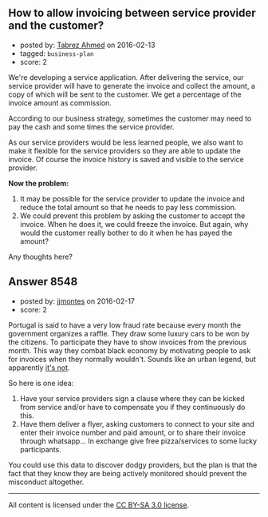 ## How to allow invoicing between service provider and the customer?

- posted by: [Tabrez Ahmed](https://stackexchange.com/users/1216830/tabrez-ahmed) on 2016-02-13
- tagged: `business-plan`
- score: 2

<p>We're developing a service application. After delivering the service, our service provider will have to generate the invoice and collect the amount, a copy of which will be sent to the customer. We get a percentage of the invoice amount as commission.</p>

<p>According to our business strategy, sometimes the customer may need to pay the cash and some times the service provider. </p>

<p>As our service providers would be less learned people, we also want to make it flexible for the service providers so they are able to update the invoice. Of course the invoice history is saved and visible to the service provider.</p>

<p><strong>Now the problem:</strong></p>

<ol>
<li>It may be possible for the service provider to update the invoice and reduce the total amount so that he needs to pay less commission.</li>
<li>We could prevent this problem by asking the customer to accept the invoice. When he does it, we could freeze the invoice. But again, why would the customer really bother to do it when he has payed the amount?</li>
</ol>

<p>Any thoughts here?</p>



## Answer 8548

- posted by: [jjmontes](https://stackexchange.com/users/173152/jjmontes) on 2016-02-17
- score: 2

<p>Portugal is said to have a very low fraud rate because every month the government organizes a raffle. They draw some luxury cars to be won by the citizens. To participate they have to show invoices from the previous month. This way they combat black economy by motivating people to ask for invoices when they normally wouldn't. Sounds like an urban legend, but apparently <a href="http://www.eluniversal.com/internacional/140206/en-portugal-lanzan-una-loteria-de-facturas-contra-el-fraude-fiscal" rel="nofollow">it's not</a>.</p>

<p>So here is one idea:</p>

<ol>
<li>Have your service providers sign a clause where they can be kicked from service and/or have to compensate you if they continuously do this.</li>
<li>Have them deliver a flyer, asking customers to connect to your site and enter their invoice number and paid amount, or to share their invoice through whatsapp... In exchange give free pizza/services to some lucky participants.</li>
</ol>

<p>You could use this data to discover dodgy providers, but the plan is that the fact that they know they are being actively monitored should prevent the misconduct altogether.</p>




---

All content is licensed under the [CC BY-SA 3.0 license](https://creativecommons.org/licenses/by-sa/3.0/).
